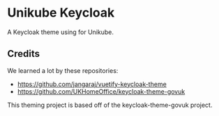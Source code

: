 # Unikube Keycloak
A Keycloak theme using for Unikube.


## Credits

We learned a lot by these repositories:

- https://github.com/jangaraj/vuetify-keycloak-theme
- https://github.com/UKHomeOffice/keycloak-theme-govuk


This theming project is based off of the keycloak-theme-govuk project.

